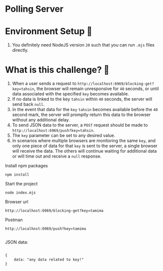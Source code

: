 # Polling Server

# Environment Setup 🍃

1. You definitely need NodeJS version `20` such that you can run `.mjs` files directly.

# What is this challenge? 🎯

1. When a user sends a request to `http://localhost:6969/blocking-get?key=tahsin`, the browser will remain unresponsive for `40` seconds, or until data associated with the specified `key` becomes available.
2. If no data is linked to the key `tahsin` within `40` seconds, the server will send back `null`.
3. In the event that data for the `key` `tahsin` becomes available before the `40` second mark, the server will promptly return this data to the browser without any additional delay.
4. To send JSON data to the server, a `POST` request should be made to `http://localhost:6969/push?key=tahsin`.
5. The `key` parameter can be set to any desired value.
6. In scenarios where multiple browsers are monitoring the same `key`, and only one piece of data for that `key` is sent to the server, a single browser will receive the data. The others will continue waiting for additional data or will time out and receive a `null` response.


Install npm packages

```
npm install

```

Start the project

```
node index.mjs

```
Browser url

```
http://localhost:6969/blocking-get?key=tamima

```
Postman

````
http://localhost:6969/push?key=tamima


````

JSON data:

```

{
    data: "any data related to key!"
}
```